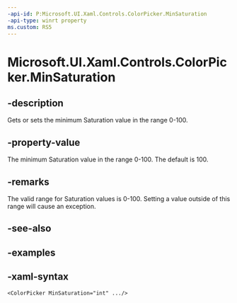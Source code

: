 ```yaml
---
-api-id: P:Microsoft.UI.Xaml.Controls.ColorPicker.MinSaturation
-api-type: winrt property
ms.custom: RS5
---
```

<!-- Property syntax.
public int MinSaturation { get;  set; }
-->

# Microsoft.UI.Xaml.Controls.ColorPicker.MinSaturation


## -description

Gets or sets the minimum Saturation value in the range 0-100.


## -property-value

The minimum Saturation value in the range 0-100. The default is 100.


## -remarks

The valid range for Saturation values is 0-100. Setting a value outside of this range will cause an exception.


## -see-also


## -examples


## -xaml-syntax

```xaml
<ColorPicker MinSaturation="int" .../>
```


